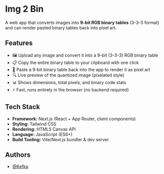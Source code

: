 
# Img 2 Bin

A web app that converts images into **9-bit RGB binary tables** (3-3-3 format) and can render pasted binary tables back into pixel art.



## Features

- 🖼️ Upload any image and convert it into a 9-bit (3-3-3) RGB binary table  
- 📋 Copy the entire binary table to your clipboard with one click  
- 🎨 Paste a 9-bit binary table back into the app to render it as pixel art  
- 🔍 Live preview of the quantized image (pixelated style)  
- 📊 Shows dimensions, total pixels, and binary code stats  
- ⚡ Fast, runs entirely in the browser (no backend required)  

## Tech Stack

- **Framework:** Next.js (React + App Router, client components)  
- **Styling:** Tailwind CSS  
- **Rendering:** HTML5 Canvas API  
- **Language:** JavaScript (ES6+)  
- **Build Tooling:** Vite/Next.js bundler & dev server  

## Authors

- [@Kefka](https://github.com/LPDarkGun)

